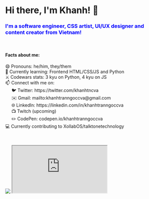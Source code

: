 <h1>Hi there, I'm Khanh! 👋</h1>


<h3 style="color: blue; border-bottom: none">I'm a software engineer, CSS artist, UI/UX designer and content creator from Vietnam!</h3>




<p>&nbsp;</p>
<h4>Facts about me:</h4>
<div>😄 Pronouns: he/him, they/them</li>
<div>🌱 Currently learning: Frontend HTML/CSS/JS and Python</li>
<div>⚔️ Codewars stats: 3 kyu on Python, 4 kyu on JS</li>
<div>📫 Connect with me on:
  <div>
    <div>&nbsp;&nbsp;&nbsp;&nbsp;&nbsp;🐦 Twitter: https://twitter.com/khanhtncva</div>
    <div>&nbsp;&nbsp;&nbsp;&nbsp;&nbsp;✉️ Gmail: mailto:khanhtranngoccva@gmail.com</div>
    <div>&nbsp;&nbsp;&nbsp;&nbsp;&nbsp;🌐 LinkedIn: https://linkedin.com/in/khanhtranngoccva</div>
    <div>&nbsp;&nbsp;&nbsp;&nbsp;&nbsp;📺 Twitch (upcoming)</div>
    <div>&nbsp;&nbsp;&nbsp;&nbsp;&nbsp;✏️ CodePen: codepen.io/khanhtranngoccva</div>
  </div>
</div>
<div>💻 Currently contributing to XollabOS/talktonetechnology</div>


<p>&nbsp;</p>

<img src="https://github-readme-stats.vercel.app/api?username=khanhtranngoccva">

<!--
**khanhtranngoccva/khanhtranngoccva** is a ✨ _special_ ✨ repository because its `README.md` (this file) appears on your GitHub profile.

Here are some ideas to get you started:

- 🔭 I’m currently working on ...
- 🌱 I’m currently learning ...
- 👯 I’m looking to collaborate on ...
- 🤔 I’m looking for help with ...
- 💬 Ask me about ...
- 📫 How to reach me: ...
- 😄 Pronouns: ...
- ⚡ Fun fact: ...
-->

<!-- 
<table>
  <tr>
    <td width="80%"></td>
    <td width="20%"><img src="https://github-readme-stats.vercel.app/api/top-langs/?username=khanhtranngoccva"></td>
  </tr>
</table>
 -->

<iframe src="https://raw.githubusercontent.com/khanhtranngoccva/khanhtranngoccva/main/creeper.svg">

